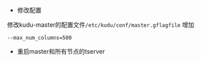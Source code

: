 - 修改配置

修改kudu-master的配置文件`/etc/kudu/conf/master.gflagfile`
增加
```
--max_num_columns=500
```

- 重启master和所有节点的tserver

